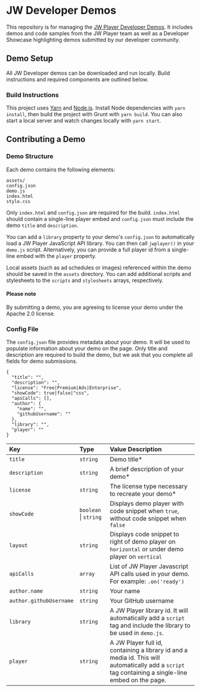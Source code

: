 # JW Developer Demos

This repository is for managing the [JW Player Developer Demos](https://www.jwplayer.com/developers/web-player-demos/). It includes demos and code samples from the JW Player team as well as a Developer Showcase highlighting demos submitted by our developer community.

## Demo Setup

All JW Developer demos can be downloaded and run locally. Build instructions and required components are outlined below.

### Build Instructions

This project uses [Yarn](https://yarnpkg.com/) and
[Node.js](https://nodejs.org/en/download/). Install Node dependencies with
`yarn install`, then build the project with Grunt with `yarn build`. You can
also start a local server and watch changes locally with `yarn start`.

## Contributing a Demo

### Demo Structure

Each demo contains the following elements:

	assets/
	config.json
	demo.js
	index.html
	style.css

Only `index.html` and `config.json` are required for the build. `index.html`
should contain a single-line player embed and `config.json` must include the
demo `title` and `description`.

You can add a `library` property to your demo's `config.json` to automatically
load a JW Player JavaScript API library. You can then call `jwplayer()` in your
`demo.js` script. Alternatively, you can provide a full player id from a
single-line embed with the `player` property.

Local assets (such as ad schedules or images) referenced within the demo should
be saved in the `assets` directory. You can add additional scripts and
stylesheets to the `scripts` and `stylesheets` arrays, respectively.

#### Please note
By submitting a demo, you are agreeing to license your demo under the Apache 2.0
license.

### Config File
The `config.json` file provides metadata about your demo. It will be used to
populate information about your demo on the page. Only title and description are
required to build the demo, but we ask that you complete all fields for demo
submissions.
```
{
  "title": "",
  "description": "",
  "license": "Free|Premium|Ads|Enterprise",
  "showCode": true|false|"css",
  "apiCalls": [],
  "author": {
  	"name": "",
  	"githubUsername": ""
  },
  "library": "",
  "player": ""
}
```

Key | Type | Value Description
:--- | :--- | :---
`title` | `string` | Demo title*
`description` | `string` | A brief description of your demo*
`license` | `string` | The license type necessary to recreate your demo*
`showCode` | `boolean` \| `string` | Displays demo player with code snippet when `true`, without code snippet when `false`
`layout` | `string` | Displays code snippet to right of demo player on `horizontal` or under demo player on `vertical`
`apiCalls` | `array` | List of JW Player Javascript API calls used in your demo. For example: `.on('ready')`
`author.name` | `string` | Your name
`author.githubUsername` | `string` | Your GitHub username
`library` | `string` | A JW Player library id. It will automatically add a `script` tag and include the library to be used in `demo.js`.
`player` | `string` | A JW Player full id, containing a library id and a media id. This will automatically add a `script` tag containing a single-line embed on the page.

